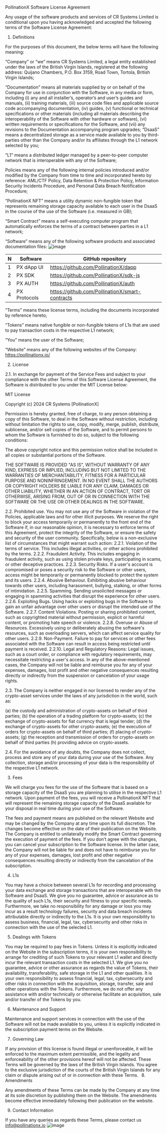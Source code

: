 PollinationX Software License Agreement 

Any usage of the software products and services of CR Systems Limited is conditional upon you having acknowledged and accepted the following terms of the Software License Agreement: 

1. Definitions 

For the purposes of this document, the below terms will have the following meaning:  

“Company” or “we” means CR Systems Limited, a legal entity established under the laws of the British Virgin Islands, registered at the following address: Quijano Chambers, P.O. Box 3159, Road Town, Tortola, British Virgin Islands; 

“Documentation” means all materials supplied by or on behalf of the Company for use in conjunction with the Software, in any media or form, including (i) any and all installer’s, operator’s and user’s guides and manuals, (ii) training materials, (iii) source code files and applicable source code accompanying documentation, (iv) guides, (v) functional or technical specifications or other materials (including all materials describing the interoperability of the Software with other hardware or software), (vi) written requirements or specifications for the Software, and (vii) any revisions to the Documentation accompanying program upgrades; 
“DsaaS” means a decentralized storage as a service made available to you by third-parties other than the Company and/or its affiliates through the L1 network selected by you; 

“L1” means a distributed ledger managed by a peer-to-peer computer network that is interoperable with any of the Software; 

Policies means any of the following internal policies introduced and/or modified by the Company from time to time and incorporated hereto by reference: AML/CTF Policy, Data Retention & Protection Policy, Information Security Incidents Procedure, and Personal Data Breach Notification Procedure; 

“PollinationX NFT” means a utility dynamic non-fungible token that represents remaining storage capacity available to each user in the DsaaS in the course of the use of the Software (i.e. measured in GB); 

“Smart Contract” means a self-executing computer program that automatically enforces the terms of a contract between parties in a L1 network; 

“Software” means any of the following software products and associated documentation files:
![image](https://github.com/user-attachments/assets/37a44aff-4834-4283-9b0f-8d2ea88145da)

| N   | Software                                | GitHub repository                               |
|-----|-----------------------------------------|-------------------------------------------------|
| 1   | PX dApp UI                              | https://github.com/PollinationX/dapp            |
| 2   | PX SDK                                  | https://github.com/PollinationX/sdk-js          |
| 3   | PX AUTH                                 | https://github.com/PollinationX/auth            |
| 4   | PX Protocols                            | https://github.com/PollinationX/smart-contracts |

“Terms” means these license terms, including the documents incorporated by reference hereto; 

“Tokens” means native fungible or non-fungible tokens of L1s that are used to pay transaction costs in the respective L1 network; 

“You” means the user of the Software; 

“Website” means any of the following websites of the Company: https://pollinationx.io/ 

2.  License 

2.1.  In exchange for payment of the Service Fees and subject to your compliance with the other Terms of this Software License Agreement, the Software is distributed to you under the MIT License below: 

MIT License

Copyright (c) 2024 CR Systems [PollinationX]

Permission is hereby granted, free of charge, to any person obtaining a copy of this Software, to deal in the Software without restriction, including without limitation the rights to use, copy, modify, merge, publish, distribute, sublicense, and/or sell copies of the Software, and to permit persons to whom the Software is furnished to do so, subject to the following conditions:

The above copyright notice and this permission notice shall be included in all
copies or substantial portions of the Software.

THE SOFTWARE IS PROVIDED "AS IS", WITHOUT WARRANTY OF ANY KIND, EXPRESS OR IMPLIED, INCLUDING BUT NOT LIMITED TO THE WARRANTIES OF MERCHANTABILITY, FITNESS FOR A PARTICULAR PURPOSE AND NONINFRINGEMENT. IN NO EVENT SHALL THE AUTHORS OR COPYRIGHT HOLDERS BE LIABLE FOR ANY CLAIM, DAMAGES OR OTHER LIABILITY, WHETHER IN AN ACTION OF CONTRACT, TORT OR OTHERWISE, ARISING FROM, OUT OF OR IN CONNECTION WITH THE SOFTWARE OR THE USE OR OTHER DEALINGS IN THE SOFTWARE.

2.2. Prohibited use. You may not use any of the Software in violation of the Policies, applicable laws and for other illicit purposes. We reserve the right to block your access temporarily or permanently to the front end of the Software if, in our reasonable opinion, it is necessary to enforce terms of this Agreement, protect the integrity of the Software, or ensure the safety and security of the user community. Specifically, below is a non-exclusive list of circumstances that might warrant such action:
2.2.1.	Violation of the terms of service. This includes illegal activities, or other actions prohibited by the terms.
2.2.2.	Fraudulent Activity. This includes engaging in fraudulent activity, such as using stolen private keys, participating in scams, or other deceptive practices.
2.2.3.	Security Risks. If a user's account is compromised or poses a security risk to the Software or other users, access might be temporarily or permanently blocked to protect the system and its users.
2.2.4.	Abusive Behaviour. Exhibiting abusive behaviour towards other users, including harassment, bullying, stalking, or other forms of intimidation.
2.2.5.	Spamming. Sending unsolicited messages or engaging in spamming activities that disrupt the experience for other users.
2.2.6.	Exploiting Bugs. Using hacks or exploiting bugs in the Software to gain an unfair advantage over other users or disrupt the intended use of the Software.
2.2.7.	Content Violations. Posting or sharing prohibited content, such as copyrighted material without permission, explicit or harmful content, or promoting hate speech or violence.
2.2.8.	Overuse or Abuse of Resources.  Excessively using or deliberately abusing the software's resources, such as overloading servers, which can affect service quality for other users.
2.2.9.	Non-Payment. Failure to pay for services or other fees associated with the Software can result in access being restricted until payment is received.
2.2.10.	Legal and Regulatory Reasons: Legal issues, such as a court order, or compliance with regulatory requirements, may necessitate restricting a user's access.
In any of the above-mentioned cases, the Company will not be liable and reimburse you for any of your expenses, damages, lost profit and other negative consequences resulting directly or indirectly from the suspension or cancelation of your usage rights. 

2.3. The Company is neither engaged in nor licensed to render any of the crypto-asset services under the laws of any jurisdiction in the world, such as: 

(a)  the custody and administration of crypto-assets on behalf of third parties; 
(b)  the operation of a trading platform for crypto-assets; 
(c)  the exchange of crypto-assets for fiat currency that is legal tender; 
(d)  the exchange of crypto-assets for other crypto-assets; 
(e)  the execution of orders for crypto-assets on behalf of third parties; 
(f)  placing of crypto-assets; 
(g)  the reception and transmission of orders for crypto-assets on behalf of third parties 
(h)  providing advice on crypto-assets. 

2.4. For the avoidance of any doubts, the Company does not collect, process and store any of your data during your use of the Software. Any collection, storage and/or processing of your data is the responsibility of the respective L1 network. 

3. Fees 

We will charge you fees for the use of the Software that is based on a storage capacity of the DsaaS you are planning to utilise in the respective L1 network. Upon payment of the fees, you will receive a PollinationX NFT that will represent the remaining storage capacity of the DsaaS available for your disposal in real time during your use of the Software.

The fees and payment means are published on the relevant Website and may be changed by the Company at any time upon its full discretion. The changes become effective on the date of their publication on the Website. The Company is entitled to unilaterally modify the Smart Contract governing the execution of payment of the fees. If you don’t agree with the changes, you can cancel your subscription to the Software license. In the latter case, the Company will not be liable for and does not have to reimburse you for any of your expenses, damages, lost profit and other negative consequences resulting directly or indirectly from the cancelation of the subscription. 

4. L1s 

You may have a choice between several L1s for recording and processing your data exchange and storage transactions that are interoperable with the Software and DsaaS. We give you no guarantee, advice or assurance as to the quality of such L1s, their security and fitness to your specific needs. Furthermore, we take no responsibility for any damage or loss you may incur as a result technology failures, security and data breach incidents attributable directly or indirectly to the L1s. It is your own responsibility to assess business, financial, legal, tax, cybersecurity and other risks in connection with the use of the selected L1. 

5. Dealings with Tokens 

You may be required to pay fees in Tokens. Unless it is explicitly indicated on the Website in the subscription terms, it is your own responsibility to arrange for crediting of such Tokens to your relevant L1 wallet and directly incur the relevant transaction costs in the selected L1. We give you no guarantee, advice or other assurance as regards the value of Tokens, their availability, transferability, safe storage in the L1 and other qualities. It is your own responsibility to assess financial, legal, tax, cybersecurity and other risks in connection with the acquisition, storage, transfer, sale and other operations with the Tokens. Furthermore, we do not offer any assistance with and/or technically or otherwise facilitate an acquisition, sale and/or transfer of the Tokens by you.

6. Maintenance and Support

Maintenance and support services in connection with the use of the Software will not be made available to you, unless it is explicitly indicated in the subscription payment terms on the Website. 
 
7. Governing Law

If any provision of this license is found illegal or unenforceable, it will be enforced to the maximum extent permissible, and the legality and enforceability of the other provisions hereof will not be affected. These Terms will be governed by the laws of the British Virgin Islands. You agree to the exclusive jurisdiction of the courts of the British Virgin Islands for any claim or dispute arising out of or in connection with these Terms. 
  
8. Amendments 

Any amendments of these Terms can be made by the Company at any time at its sole discretion by publishing them on the Website. The amendments become effective immediately following their publication on the website.  
 
9. Contact Information 
 
If you have any queries as regards these Terms, please contact us info@pollinationx.io 
![image](https://github.com/user-attachments/assets/9cd167d9-86b1-4331-9839-57a5675c1201)
